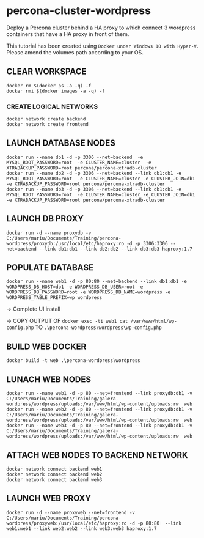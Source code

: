 # percona-cluster-wordpress
Deploy a Percona cluster behind a HA proxy to which connect 3 wordpress containers that have a HA proxy in front of them.

This tutorial has been created using `Docker under Windows 10 with Hyper-V`.
Please amend the volumes path according to your OS.

## CLEAR WORKSPACE
```
docker rm $(docker ps -a -q) -f
docker rmi $(docker images -a -q) -f
```

### CREATE LOGICAL NETWORKS
```
docker network create backend
docker network create frontend
```

## LAUNCH DATABASE NODES
```
docker run --name db1 -d -p 3306 --net=backend  -e MYSQL_ROOT_PASSWORD=root  -e CLUSTER_NAME=cluster  -e XTRABACKUP_PASSWORD=root percona/percona-xtradb-cluster
docker run --name db2 -d -p 3306 --net=backend --link db1:db1 -e MYSQL_ROOT_PASSWORD=root  -e CLUSTER_NAME=cluster -e CLUSTER_JOIN=db1  -e XTRABACKUP_PASSWORD=root percona/percona-xtradb-cluster
docker run --name db3 -d -p 3306 --net=backend --link db1:db1 -e MYSQL_ROOT_PASSWORD=root  -e CLUSTER_NAME=cluster -e CLUSTER_JOIN=db1  -e XTRABACKUP_PASSWORD=root percona/percona-xtradb-cluster
```

## LAUNCH DB PROXY
```
docker run -d --name proxydb -v C:/Users/mariu/Documents/Training/percona-wordpress/proxydb:/usr/local/etc/haproxy:ro -d -p 3306:3306 --net=backend --link db1:db1 --link db2:db2 --link db3:db3 haproxy:1.7
```

## POPULATE DATABASE
```
docker run --name web1 -d -p 80:80 --net=backend --link db1:db1 -e WORDPRESS_DB_HOST=db1 -e WORDPRESS_DB_USER=root -e WORDPRESS_DB_PASSWORD=root -e WORDPRESS_DB_NAME=wordpress -e WORDPRESS_TABLE_PREFIX=wp wordpress
```

-> Complete UI install

-> COPY OUTPUT OF `docker exec -ti web1 cat /var/www/html/wp-config.php` TO  `.\percona-wordpress\wordpress\wp-config.php`

## BUILD WEB DOCKER
```
docker build -t web .\percona-wordpress\wordpress
```

## LUNACH WEB NODES
```
docker run --name web1 -d -p 80 --net=frontend --link proxydb:db1 -v C:/Users/mariu/Documents/Training/galera-wordpress/wordpress/uploads:/var/www/html/wp-content/uploads:rw  web
docker run --name web2 -d -p 80 --net=frontend --link proxydb:db1 -v C:/Users/mariu/Documents/Training/galera-wordpress/wordpress/uploads:/var/www/html/wp-content/uploads:rw  web
docker run --name web3 -d -p 80 --net=frontend --link proxydb:db1 -v C:/Users/mariu/Documents/Training/galera-wordpress/wordpress/uploads:/var/www/html/wp-content/uploads:rw  web
```

## ATTACH WEB NODES TO BACKEND NETWORK
```
docker network connect backend web1
docker network connect backend web2
docker network connect backend web3
```

## LAUNCH WEB PROXY
```
docker run -d --name proxyweb --net=frontend -v C:/Users/mariu/Documents/Training/percona-wordpress/proxyweb:/usr/local/etc/haproxy:ro -d -p 80:80  --link web1:web1 --link web2:web2 --link web3:web3 haproxy:1.7
```

